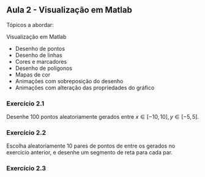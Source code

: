 ## Aula 2 - Visualização em Matlab

Tópicos a abordar:

Visualização em Matlab

- Desenho de pontos
- Desenho de linhas
- Cores e marcadores
- Desenho de polígonos
- Mapas de cor
- Animações com sobreposição do desenho
- Animações com alteração das propriedades do gráfico

### Exercício 2.1

Desenhe 100 pontos aleatoriamente gerados entre $x \in [-10,10], y \in [-5,5]$.

### Exercício 2.2

Escolha aleatoriamente 10 pares de pontos de entre os gerados no exercício anterior, e  desenhe um segmento de reta para cada par.

### Exercício 2.3
